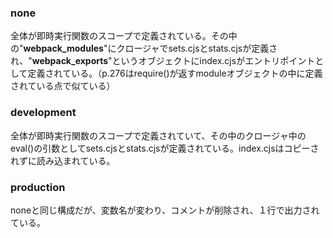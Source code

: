 ### none
全体が即時実行関数のスコープで定義されている。その中の"__webpack_modules__"にクロージャでsets.cjsとstats.cjsが定義され、"__webpack_exports__"というオブジェクトにindex.cjsがエントリポイントとして定義されている。（p.276はrequire()が返すmoduleオブジェクトの中に定義されている点で似ている）

### development
全体が即時実行関数のスコープで定義されていて、その中のクロージャ中のeval()の引数としてsets.cjsとstats.cjsが定義されている。index.cjsはコピーされずに読み込まれている。

### production
noneと同じ構成だが、変数名が変わり、コメントが削除され、１行で出力されている。